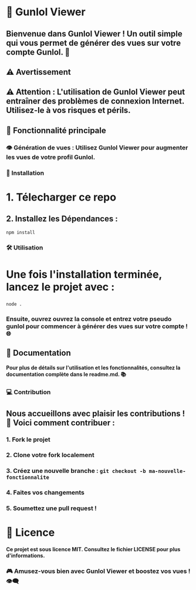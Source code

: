 # 🔫 Gunlol Viewer

## Bienvenue dans **Gunlol Viewer** ! Un outil simple qui vous permet de générer des vues sur votre compte **Gunlol**. 🚀

## ⚠️ Avertissement

## ⚠️ Attention : L'utilisation de Gunlol Viewer peut entraîner des problèmes de connexion Internet. Utilisez-le à vos risques et périls.

## 🎯 Fonctionnalité principale

### 👁️ Génération de vues : Utilisez Gunlol Viewer pour augmenter les vues de votre profil Gunlol.

### 🚀 Installation

# 1. Télecharger ce repo

## 2. **Installez les Dépendances :**  
```bash
npm install
```

### 🛠️ Utilisation

# Une fois l'installation terminée, lancez le projet avec :

###  
```bash
node .
```

### Ensuite, ouvrez ouvrez la console et entrez votre pseudo gunlol pour commencer à générer des vues sur votre compte ! 🌐

## 📖 Documentation

#### Pour plus de détails sur l'utilisation et les fonctionnalités, consultez la documentation complète dans le readme.md. 📚


### 💻 Contribution

## Nous accueillons avec plaisir les contributions ! 🎉 Voici comment contribuer :

### 1. **Fork** le projet
### 2. **Clone** votre fork localement
### 3. Créez une nouvelle branche : `git checkout -b ma-nouvelle-fonctionnalite`
### 4. Faites vos changements
### 5. Soumettez une **pull request** !

# 📜 Licence

#### Ce projet est sous licence MIT. Consultez le fichier LICENSE pour plus d'informations.

### 🎮 Amusez-vous bien avec **Gunlol Viewer** et boostez vos vues ! 👁️‍🗨️
